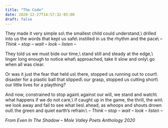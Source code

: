 ```yaml
---
title: "The Code"
date: 2020-12-27T14:57:32-05:00
draft: false
---
```


They made it very simple so\\
the smallest child could understand,\\
drilled into us the words that kept us safe\\
instilled in us the rhythm and the pace\\
_– Think – stop – wait – look – listen –_

They told us we must bide our time,\\
stand still and steady at the edge,\\
linger long enough to notice what\\
approached, take it slow and only\\
go when all was clear.

Or was it just the fear that held us\\
there, stopped us running out to court\\
disaster for a plastic ball that slipped\\
our grasp, stopped us cutting short\\
our little lives for a plaything?

And now, constrained to stop again\\
against our will, we stand and watch\\
what happens if we do not care,\\
if caught up in the game, the thrill, the win\\
we look away and fail to see what lies\\
ahead, as whoops and shouts drown out\\
the green and quiet earth’s refrain:\\
_– Think – stop – wait – look – listen –_

_From Even In The Shadow – Mole Valley Poets Anthology 2020_
